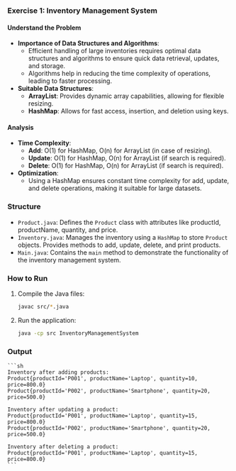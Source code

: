 ### Exercise 1: Inventory Management System

#### Understand the Problem
- **Importance of Data Structures and Algorithms**:
  - Efficient handling of large inventories requires optimal data structures and algorithms to ensure quick data retrieval, updates, and storage.
  - Algorithms help in reducing the time complexity of operations, leading to faster processing.
- **Suitable Data Structures**:
  - **ArrayList**: Provides dynamic array capabilities, allowing for flexible resizing.
  - **HashMap**: Allows for fast access, insertion, and deletion using keys.

#### Analysis
- **Time Complexity**:
  - **Add**: O(1) for HashMap, O(n) for ArrayList (in case of resizing).
  - **Update**: O(1) for HashMap, O(n) for ArrayList (if search is required).
  - **Delete**: O(1) for HashMap, O(n) for ArrayList (if search is required).
- **Optimization**:
  - Using a HashMap ensures constant time complexity for add, update, and delete operations, making it suitable for large datasets.

### Structure

- `Product.java`: Defines the `Product` class with attributes like productId, productName, quantity, and price.
- `Inventory.java`: Manages the inventory using a `HashMap` to store `Product` objects. Provides methods to add, update, delete, and print products.
- `Main.java`: Contains the `main` method to demonstrate the functionality of the inventory management system.

### How to Run

1. Compile the Java files:
    ```sh
    javac src/*.java
    ```

2. Run the application:
    ```sh
    java -cp src InventoryManagementSystem
    ```

### Output

    ```sh
    Inventory after adding products:
    Product{productId='P001', productName='Laptop', quantity=10, price=800.0}
    Product{productId='P002', productName='Smartphone', quantity=20, price=500.0}

    Inventory after updating a product:
    Product{productId='P001', productName='Laptop', quantity=15, price=800.0}
    Product{productId='P002', productName='Smartphone', quantity=20, price=500.0}

    Inventory after deleting a product:
    Product{productId='P001', productName='Laptop', quantity=15, price=800.0}
    ```